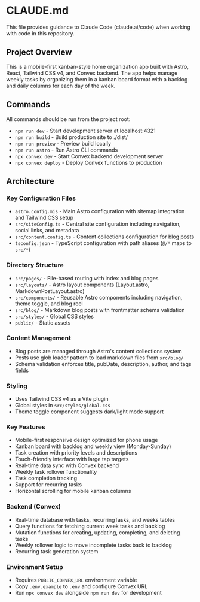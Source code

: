 # CLAUDE.md

This file provides guidance to Claude Code (claude.ai/code) when working with code in this repository.

## Project Overview

This is a mobile-first kanban-style home organization app built with Astro, React, Tailwind CSS v4, and Convex backend. The app helps manage weekly tasks by organizing them in a kanban board format with a backlog and daily columns for each day of the week.

## Commands

All commands should be run from the project root:

- `npm run dev` - Start development server at localhost:4321
- `npm run build` - Build production site to ./dist/
- `npm run preview` - Preview build locally
- `npm run astro` - Run Astro CLI commands
- `npx convex dev` - Start Convex backend development server
- `npx convex deploy` - Deploy Convex functions to production

## Architecture

### Key Configuration Files
- `astro.config.mjs` - Main Astro configuration with sitemap integration and Tailwind CSS setup
- `src/siteConfig.ts` - Central site configuration including navigation, social links, and metadata
- `src/content.config.ts` - Content collections configuration for blog posts
- `tsconfig.json` - TypeScript configuration with path aliases (`@/*` maps to `src/*`)

### Directory Structure
- `src/pages/` - File-based routing with index and blog pages
- `src/layouts/` - Astro layout components (Layout.astro, MarkdownPostLayout.astro)
- `src/components/` - Reusable Astro components including navigation, theme toggle, and blog reel
- `src/blog/` - Markdown blog posts with frontmatter schema validation
- `src/styles/` - Global CSS styles
- `public/` - Static assets

### Content Management
- Blog posts are managed through Astro's content collections system
- Posts use glob loader pattern to load markdown files from `src/blog/`
- Schema validation enforces title, pubDate, description, author, and tags fields

### Styling
- Uses Tailwind CSS v4 as a Vite plugin
- Global styles in `src/styles/global.css`
- Theme toggle component suggests dark/light mode support

### Key Features
- Mobile-first responsive design optimized for phone usage
- Kanban board with backlog and weekly view (Monday-Sunday)
- Task creation with priority levels and descriptions
- Touch-friendly interface with large tap targets
- Real-time data sync with Convex backend
- Weekly task rollover functionality
- Task completion tracking
- Support for recurring tasks
- Horizontal scrolling for mobile kanban columns

### Backend (Convex)
- Real-time database with tasks, recurringTasks, and weeks tables
- Query functions for fetching current week tasks and backlog
- Mutation functions for creating, updating, completing, and deleting tasks
- Weekly rollover logic to move incomplete tasks back to backlog
- Recurring task generation system

### Environment Setup
- Requires `PUBLIC_CONVEX_URL` environment variable
- Copy `.env.example` to `.env` and configure Convex URL
- Run `npx convex dev` alongside `npm run dev` for development